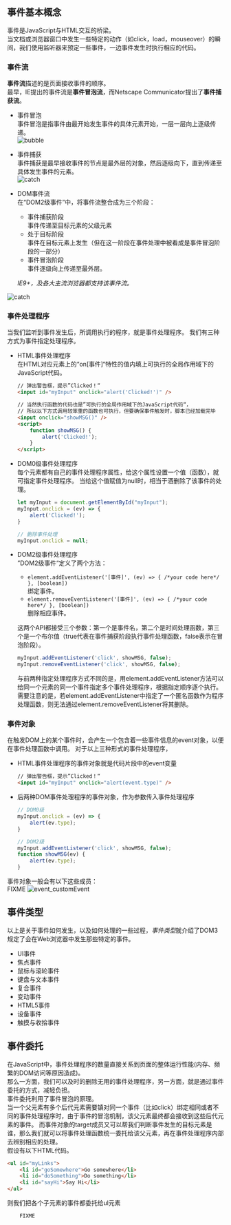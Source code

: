 ## 事件基本概念
事件是JavaScript与HTML交互的桥梁。  
当文档或浏览器窗口中发生一些特定的动作（如click，load，mouseover）的瞬间，我们使用监听器来预定一些事件，一边事件发生时执行相应的代码。
### 事件流
**事件流**描述的是页面接收事件的顺序。  
最早，IE提出的事件流是**事件冒泡流**，而Netscape Communicator提出了**事件捕获流**。

- 事件冒泡  
	事件冒泡是指事件由最开始发生事件的具体元素开始，一层一层向上逐级传递。  
	![bubble](img/event_bubble.jpeg)
- 事件捕获  
	事件捕获是最早接收事件的节点是最外层的对象，然后逐级向下，直到传递至具体发生事件的元素。  
	![catch](img/event_catch.jpeg)
- DOM事件流  
	在“DOM2级事件”中，将事件流整合成为三个阶段：  
	+ 事件捕获阶段  
		事件传递至目标元素的父级元素
	+ 处于目标阶段  
		事件在目标元素上发生（但在这一阶段在事件处理中被看成是事件冒泡阶段的一部分）
	+ 事件冒泡阶段  
		事件逐级向上传递至最外层。  
	
	*IE9+，及各大主流浏览器都支持该事件流。*

![catch](img/event_all.jpeg)	


### 事件处理程序
当我们监听到事件发生后，所调用执行的程序，就是事件处理程序。
我们有三种方式为事件指定处理程序。  

- HTML事件处理程序  
	在HTML对应元素上的“on[事件]“特性的值内填上可执行的全局作用域下的JavaScript代码。

	```html
	// 弹出警告框，提示”Clicked！“
	<input id="myInput" onclick="alert('Clicked!')" />
	
	// 当然执行函数的代码也是”可执行的全局作用域下的JavaScript代码“，
	// 所以以下方式调用较笨重的函数也可执行，但要确保事件触发时，脚本已经加载完毕
	<input onclick="showMSG()" />
	<script>
		function showMSG() {
			alert('Clicked!');
		}
	</script>
	```
- DOM0级事件处理程序  
 每个元素都有自己的事件处理程序属性，给这个属性设置一个值（函数），就可指定事件处理程序。
 当给这个值赋值为null时，相当于酒删除了该事件的处理。  
 
	```js
	let myInput = document.getElementById("myInput");
	myInput.onclick = (ev) => {
		alert('Clicked!');
	}
	
	// 删除事件处理
	myInput.onclick = null;
	```
- DOM2级事件处理程序  
	”DOM2级事件“定义了两个方法：  
	+ `element.addEventListener('[事件]', (ev) => { /*your code here*/ }, [boolean])`  
		绑定事件。
	+ `element.removeEventListener('[事件]', (ev) => { /*your code here*/ }, [boolean])`  
		删除相应事件。

	这两个API都接受三个参数：第一个是事件名，第二个是时间处理函数，第三个是一个布尔值（true代表在事件捕获阶段执行事件处理函数，false表示在冒泡阶段）。  
	
	```js
	myInput.addEventListener('click', showMSG, false);
	myInput.removeEventListener('click', showMSG, false);
	```
	与前两种指定处理程序方式不同的是，用element.addEventListener方法可以给同一个元素的同一个事件指定多个事件处理程序，根据指定顺序逐个执行。  
	需要注意的是，若element.addEventListener中指定了一个匿名函数作为程序处理函数，则无法通过element.removeEventListener将其删除。
	
### 事件对象
在触发DOM上的某个事件时，会产生一个包含着一些事件信息的event对象，以便在事件处理函数中调用。
对于以上三种形式的事件处理程序，

- HTML事件处理程序的事件对象就是代码片段中的event变量  

	```html
	// 弹出警告框，提示”Clicked！“
	<input id="myInput" onclick="alert(event.type)" />
	```
	
- 后两种DOM事件处理程序的事件对象，作为参数传入事件处理程序  
	
	```js
	// DOM0级
	myInput.onclick = (ev) => {
		alert(ev.type);
	}
	
	// DOM2级
	myInput.addEventListener('click', showMSG, false);
	function showMSG(ev) {
		alert(ev.type);
	}
	```
	
事件对象一般会有以下这些成员：  
FIXME
![event_customEvent](img/event_customEvent.jpeg)

## 事件类型
以上是关于事件如何发生，以及如何处理的一些过程，*事件类型*就介绍了DOM3规定了会在Web浏览器中发生那些特定的事件。  
- UI事件
- 焦点事件
- 鼠标与滚轮事件
- 键盘与文本事件
- 复合事件
- 变动事件
- HTML5事件
- 设备事件
- 触摸与收拾事件


## 事件委托
在JavaScript中，事件处理程序的数量直接关系到页面的整体运行性能(内存、频繁的DOM访问等原因造成)。  
那么一方面，我们可以及时的删除无用的事件处理程序，另一方面，就是通过事件委托的方式，减轻负担。  
事件委托利用了事件冒泡的原理。  
当一个父元素有多个后代元素需要镇对同一个事件（比如click）绑定相同或者不同的事件处理程序时，由于事件的冒泡机制，该父元素最终都会接收到这些后代元素的事件。 而事件对象的target成员又可以帮我们判断事件发生的目标元素是谁，那么我们就可以将事件处理函数统一委托给该父元素，再在事件处理程序内部去辨别相应的处理。  
假设有以下HTML代码。

```html
<ul id="myLinks">
	<li id="goSomewhere">Go somewhere</li>
	<li id="doSomething">Do something</li>
	<li id="sayHi">Say Hi</li>
</ul>
```
则我们把各个子元素的事件都委托给ul元素
```js
	FIXME
```